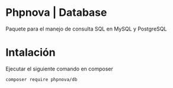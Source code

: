 # Phpnova | Database
Paquete para el manejo de consulta SQL en MySQL y PostgreSQL
# Intalación
Ejecutar el siguiente comando en composer
```
composer require phpnova/db
```
